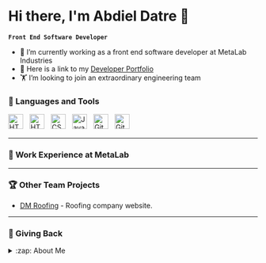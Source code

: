 # Hi there, I'm Abdiel Datre 👋 

**`Front End Software Developer`**

- 🚢 I’m currently working as a front end software developer at MetaLab Industries
- 🏅 Here is a link to my [Developer Portfolio](https://abdieldm-portfolio.netlify.app/)
- 🏋 I’m looking to join an extraordinary engineering team

### 🧰 Languages and Tools

<img align="left" alt="HTML" width="30px" style="padding-right:10px;" src="https://cdn.jsdelivr.net/gh/devicons/devicon/icons/reactjs/reactjs-plain.svg" />
<img align="left" alt="HTML" width="30px" style="padding-right:10px;" src="https://cdn.jsdelivr.net/gh/devicons/devicon/icons/html5/html5-plain.svg" />
<img align="left" alt="CSS" width="30px" style="padding-right:10px;" src="https://cdn.jsdelivr.net/gh/devicons/devicon/icons/css3/css3-plain.svg" />
<img align="left" alt="JavaScript" width="30px" style="padding-right:10px;" src="https://cdn.jsdelivr.net/gh/devicons/devicon/icons/javascript/javascript-plain.svg" />
<img align="left" alt="Git" width="30px" style="padding-right:10px;" src="https://cdn.jsdelivr.net/gh/devicons/devicon/icons/git/git-original.svg" />
<img align="left" alt="GitHub" width="30px" style="padding-right:10px;" src="https://user-images.githubusercontent.com/3369400/139447912-e0f43f33-6d9f-45f8-be46-2df5bbc91289.png"  />
<br />
<br />

---
### 🏅 Work Experience at MetaLab



---

### 🏆 Other Team Projects

<!-- LATEST-PROJECT-LIST:START -->
- [DM Roofing](https://dm-roofing.netlify.app/) - Roofing company website. 
<!-- LATEST-PROJECT-LIST:END -->

---

### 🌱 Giving Back



<details>
  <summary>:zap: About Me</summary>
  
<!--START_SECTION:activity-->
<br />
I am a creative, detail-oriented, software developer with a proven track record of creating front-end web applications. I am looking to bring my skills and experience to a tech company with global reach.

1. 💻 Experienced software developer with a focus on:
   - JavaScript
   - Tailwind
   - CSS
   - HTML

</details>
